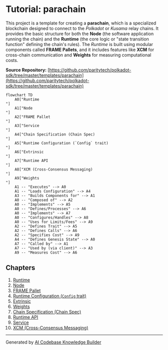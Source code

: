 # Tutorial: parachain

This project is a template for creating a **parachain**, which is a specialized blockchain designed to connect to the *Polkadot* or *Kusama* relay chains.
It provides the basic structure for both the **Node** (the software application running the chain) and the **Runtime** (the core logic or "state transition function" defining the chain's rules).
The *Runtime* is built using modular components called **FRAME Pallets**, and it includes features like **XCM** for cross-chain communication and **Weights** for measuring computational costs.


**Source Repository:** [https://github.com/paritytech/polkadot-sdk/tree/master/templates/parachain](https://github.com/paritytech/polkadot-sdk/tree/master/templates/parachain)

```mermaid
flowchart TD
    A0["Runtime
"]
    A1["Node
"]
    A2["FRAME Pallet
"]
    A3["Service
"]
    A4["Chain Specification (Chain Spec)
"]
    A5["Runtime Configuration (`Config` trait)
"]
    A6["Extrinsic
"]
    A7["Runtime API
"]
    A8["XCM (Cross-Consensus Messaging)
"]
    A9["Weights
"]
    A1 -- "Executes" --> A0
    A1 -- "Loads Configuration" --> A4
    A3 -- "Builds Components for" --> A1
    A0 -- "Composed of" --> A2
    A0 -- "Implements" --> A5
    A0 -- "Defines/Processes" --> A6
    A0 -- "Implements" --> A7
    A0 -- "Configures/Handles" --> A8
    A0 -- "Uses for Limits/Fees" --> A9
    A2 -- "Defines Trait" --> A5
    A2 -- "Defines Calls" --> A6
    A2 -- "Specifies Cost" --> A9
    A4 -- "Defines Genesis State" --> A0
    A7 -- "Called by" --> A1
    A7 -- "Used by (via client)" --> A3
    A9 -- "Measures Cost" --> A6
```

## Chapters

1. [Runtime
](01_runtime_.md)
2. [Node
](02_node_.md)
3. [FRAME Pallet
](03_frame_pallet_.md)
4. [Runtime Configuration (`Config` trait)
](04_runtime_configuration___config__trait__.md)
5. [Extrinsic
](05_extrinsic_.md)
6. [Weights
](06_weights_.md)
7. [Chain Specification (Chain Spec)
](07_chain_specification__chain_spec__.md)
8. [Runtime API
](08_runtime_api_.md)
9. [Service
](09_service_.md)
10. [XCM (Cross-Consensus Messaging)
](10_xcm__cross_consensus_messaging__.md)


---

Generated by [AI Codebase Knowledge Builder](https://github.com/The-Pocket/Tutorial-Codebase-Knowledge)